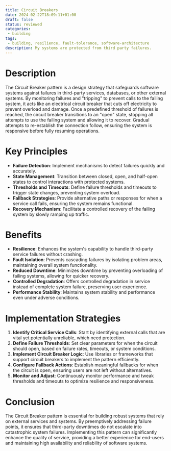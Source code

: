 ```yaml
---
title: Circuit Breakers
date: 2024-02-22T18:09:11+01:00
draft: false
status: reviewed
categories: 
 - building
tags: 
 - building, resilience, fault-tolerance, software-architecture
description: My systems are protected from third party failures.
---
```


# Description
The Circuit Breaker pattern is a design strategy that safeguards software systems against failures in third-party services, databases, or other external systems. By monitoring failures and "tripping" to prevent calls to the failing system, it acts like an electrical circuit breaker that cuts off electricity to prevent overload and damage. Once a predefined threshold of failures is reached, the circuit breaker transitions to an "open" state, stopping all attempts to use the failing system and allowing it to recover. Gradual attempts to re-establish the connection follow, ensuring the system is responsive before fully resuming operations.

# Key Principles
- **Failure Detection**: Implement mechanisms to detect failures quickly and accurately.
- **State Management**: Transition between closed, open, and half-open states to control interactions with protected systems.
- **Thresholds and Timeouts**: Define failure thresholds and timeouts to trigger state changes, preventing system overload.
- **Fallback Strategies**: Provide alternative paths or responses for when a service call fails, ensuring the system remains functional.
- **Recovery Mechanism**: Facilitate a controlled recovery of the failing system by slowly ramping up traffic.

# Benefits
- **Resilience**: Enhances the system's capability to handle third-party service failures without crashing.
- **Fault Isolation**: Prevents cascading failures by isolating problem areas, maintaining overall system functionality.
- **Reduced Downtime**: Minimizes downtime by preventing overloading of failing systems, allowing for quicker recovery.
- **Controlled Degradation**: Offers controlled degradation in service instead of complete system failure, preserving user experience.
- **Performance Stability**: Maintains system stability and performance even under adverse conditions.

# Implementation Strategies
1. **Identify Critical Service Calls**: Start by identifying external calls that are vital yet potentially unreliable, which need protection.
2. **Define Failure Thresholds**: Set clear parameters for when the circuit should open, based on failure rates, timeouts, or system conditions.
3. **Implement Circuit Breaker Logic**: Use libraries or frameworks that support circuit breakers to implement the pattern efficiently.
4. **Configure Fallback Actions**: Establish meaningful fallbacks for when the circuit is open, ensuring users are not left without alternatives.
5. **Monitor and Adjust**: Continuously monitor performance and tweak thresholds and timeouts to optimize resilience and responsiveness.

# Conclusion
The Circuit Breaker pattern is essential for building robust systems that rely on external services and systems. By preemptively addressing failure points, it ensures that third-party downtimes do not escalate into catastrophic system failures. Implementing this pattern can significantly enhance the quality of service, providing a better experience for end-users and maintaining high availability and reliability of software systems.